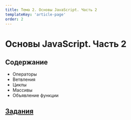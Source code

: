 ```yaml
---
title: Тема 2. Основы JavaScript. Часть 2
templateKey: 'article-page'
order: 2
---
```

<!--  -->
# Основы JavaScript. Часть 2

## Содержание

-   <gatsby-link to="/externals/topic2_js-basics-part2/js-basics-part2#операторы">Операторы</gatsby-link>
-   <gatsby-link to="/externals/topic2_js-basics-part2/js-basics-part2#ветвления">Ветвления</gatsby-link>
-   <gatsby-link to="/externals/topic2_js-basics-part2/js-basics-part2#циклы">Циклы</gatsby-link>
-   <gatsby-link to="/externals/topic2_js-basics-part2/js-basics-part2#массивы">Массивы</gatsby-link>
-   <gatsby-link to="/externals/topic2_js-basics-part2/js-basics-part2#объявление-функции">Объявление функции</gatsby-link>

## [Задания](https://github.com/WebPurple/external-courses/tree/master/src/ex2_js-basics-part2/README.md)
